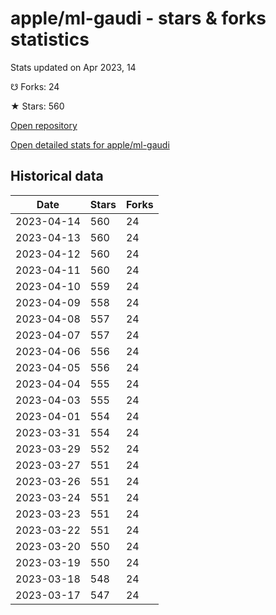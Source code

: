 # apple/ml-gaudi - stars & forks statistics

Stats updated on Apr 2023, 14

☋ Forks: 24

★ Stars: 560

[Open repository](https://github.com/apple/ml-gaudi)

[Open detailed stats for apple/ml-gaudi](https://reviewgithub.com/rep/apple/ml-gaudi)

## Historical data
| Date | Stars | Forks |
|------|-------|-------|
| 2023-04-14 | 560 | 24 | 
| 2023-04-13 | 560 | 24 | 
| 2023-04-12 | 560 | 24 | 
| 2023-04-11 | 560 | 24 | 
| 2023-04-10 | 559 | 24 | 
| 2023-04-09 | 558 | 24 | 
| 2023-04-08 | 557 | 24 | 
| 2023-04-07 | 557 | 24 | 
| 2023-04-06 | 556 | 24 | 
| 2023-04-05 | 556 | 24 | 
| 2023-04-04 | 555 | 24 | 
| 2023-04-03 | 555 | 24 | 
| 2023-04-01 | 554 | 24 | 
| 2023-03-31 | 554 | 24 | 
| 2023-03-29 | 552 | 24 | 
| 2023-03-27 | 551 | 24 | 
| 2023-03-26 | 551 | 24 | 
| 2023-03-24 | 551 | 24 | 
| 2023-03-23 | 551 | 24 | 
| 2023-03-22 | 551 | 24 | 
| 2023-03-20 | 550 | 24 | 
| 2023-03-19 | 550 | 24 | 
| 2023-03-18 | 548 | 24 | 
| 2023-03-17 | 547 | 24 | 

